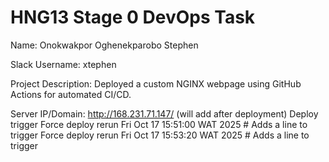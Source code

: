 # HNG13 Stage 0 DevOps Task

Name: Onokwakpor Oghenekparobo Stephen

Slack Username: xtephen

Project Description: Deployed a custom NGINX webpage using GitHub Actions for automated CI/CD.

Server IP/Domain: http://168.231.71.147/ (will add after deployment)
Deploy trigger
Force deploy rerun Fri Oct 17 15:51:00 WAT 2025 # Adds a line to trigger
Force deploy rerun Fri Oct 17 15:53:20 WAT 2025 # Adds a line to trigger
